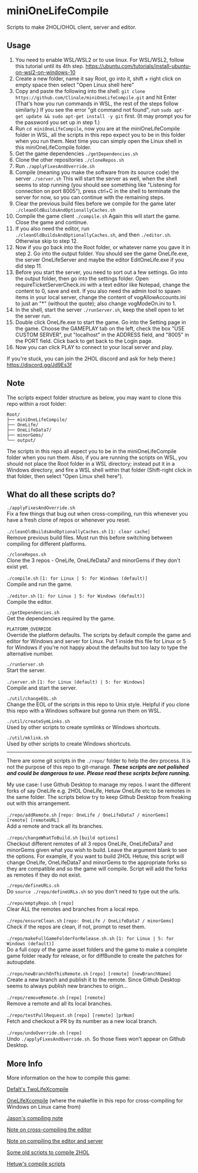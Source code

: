 # miniOneLifeCompile

Scripts to make 2HOL/OHOL client, server and editor.

## Usage

1. You need to enable WSL/WSL2 or to use linux. For WSL/WSL2, follow this tutorial until its 4th step. https://ubuntu.com/tutorials/install-ubuntu-on-wsl2-on-windows-10
2. Create a new folder, name it say Root, go into it, shift + right click on empty space then select "Open Linux shell here"
3. Copy and paste the following into the shell: `git clone https://github.com/Clinale/miniOneLifeCompile.git` and hit Enter (That's how you run commands in WSL, the rest of the steps follow similarly.) If you see the error "git command not found", run `sudo apt-get update && sudo apt-get install -y git` first. (It may prompt you for the password you set up in step 1.)
4. Run `cd miniOneLifeCompile`, now you are at the miniOneLifeCompile folder in WSL, all the scripts in this repo expect you to be in this folder when you run them. Next time you can simply open the Linux shell in this miniOneLifeCompile folder.
5. Get the game dependencies `./getDependencies.sh`
6. Clone the other repositories `./cloneRepos.sh`
7. Run `./applyFixesAndOverride.sh`
8. Compile (meaning you make the software from its source code) the server `./server.sh` This will start the server as well, when the shell seems to stop running (you should see something like "Listening for connection on port 8005"), press ctrl+C in the shell to terminate the server for now, so you can continue with the remaining steps.
9. Clear the previous build files before we compile for the game later `./cleanOldBuildsAndOptionallyCaches.sh`
10. Compile the game client `./compile.sh` Again this will start the game. Close the game and continue.
11. If you also need the editor, run `./cleanOldBuildsAndOptionallyCaches.sh`, and then `./editor.sh`. Otherwise skip to step 12.
12. Now if you go back into the Root folder, or whatever name you gave it in step 2. Go into the output folder. You should see the game OneLife.exe, the server OneLifeServer and maybe the editor EditOneLife.exe if you did step 11.
13. Before you start the server, you need to sort out a few settings. Go into the output folder, then go into the settings folder. Open requireTicketServerCheck.ini with a text editor like Notepad, change the content to 0, save and exit. If you also need the admin tool to spawn items in your local server, change the content of vogAllowAccounts.ini to just an "*" (without the quote); also change vogModeOn.ini to 1.
13. In the shell, start the server `./runServer.sh`, keep the shell open to let the server run.
14. Double click OneLife.exe to start the game. Go into the Setting page in the game. Choose the GAMEPLAY tab on the left, check the box "USE CUSTOM SERVER", put "localhost" in the ADDRESS field, and "8005" in the PORT field. Click back to get back to the Login page.
15. Now you can click PLAY to connect to your local server and play.

If you're stuck, you can join the 2HOL discord and ask for help there:) https://discord.gg/Jd9Es3f


## Note 

The scripts expect folder structure as below, you may want to clone this repo within a root folder:
```
Root/
├── miniOneLifeCompile/
├── OneLife/
├── OneLifeData7/
├── minorGems/
└── output/
```

The scripts in this repo all expect you to be in the miniOneLifeCompile folder when you run them. Also, if you are running the scripts on WSL, you should not place the Root folder in a WSL directory; instead put it in a Windows directory, and fire a WSL shell within that folder (Shift-right click in that folder, then select "Open Linux shell here").

## What do all these scripts do?

`./applyFixesAndOverride.sh`  
Fix a few things that bug out when cross-compiling, run this whenever you have a fresh clone of repos or whenever you reset.

`./cleanOldBuildsAndOptionallyCaches.sh` `[1: clear cache]`  
Remove previous build files. Must run this before switching between compiling for different platforms.

`./cloneRepos.sh`  
Clone the 3 repos - OneLife, OneLifeData7 and minorGems if they don't exist yet.

`./compile.sh` `[1: for Linux | 5: for Windows (default)]`  
Compile and run the game.

`./editor.sh` `[1: for Linux | 5: for Windows (default)]`  
Compile the editor.

`./getDependencies.sh`  
Get the dependencies required by the game.

`PLATFORM_OVERRIDE`  
Override the platform defaults. The scripts by default compile the game and editor for Windows and server for Linux. Put 1 inside this file for Linux or 5 for Windows if you're not happy about the defaults but too lazy to type the alternative number.

`./runServer.sh`  
Start the server.

`./server.sh` `[1: for Linux (default) | 5: for Windows]`  
Compile and start the server.

`./util/changeEOL.sh`  
Change the EOL of the scripts in this repo to Unix style. Helpful if you clone this repo with a Windows software but gonna run them on WSL.

`./util/createSymLinks.sh`  
Used by other scripts to create symlinks or Windows shortcuts.

`./util/mklink.sh`  
Used by other scripts to create Windows shortcuts.

---

There are some git scripts in the `./repo/` folder to help the dev process. It is not the purpose of this repo to git-manage. ***These scripts are not polished and could be dangerous to use. Please read these scripts before running.***

My use case: I use Github Desktop to manage my repos. I want the different forks of say OneLife e.g. 2HOL OneLife, Hetuw OneLife etc to be remotes in the same folder. The scripts below try to keep Github Desktop from freaking out with this arrangement.

`./repo/addRemote.sh`  `[repo: OneLife / OneLifeData7 / minorGems] [remote] [remoteURL]`  
Add a remote and track all its branches.

`./repo/changeWhatToBuild.sh` `[build options]`  
Checkout different remotes of all 3 repos OneLife, OneLifeData7 and minorGems given what you wish to build. Leave the argument blank to see the options. For example, if you want to build 2HOL Hetuw, this script will change OneLife, OneLifeData7 and minorGems to the appropriate forks so they are compatible and so the game will compile. Script will add the forks as remotes if they do not exist.

`./repo/defineURLs.sh`  
Do `source ./repo/defineURLs.sh` so you don't need to type out the urls.

`./repo/emptyRepo.sh` `[repo]`  
Clear ALL the remotes and branches from a local repo.

`./repo/ensureClean.sh` `[repo: OneLife / OneLifeData7 / minorGems]`  
Check if the repos are clean, if not, prompt to reset them.

`./repo/makeFullGameFolderForRelease.sh.sh` `[1: for Linux | 5: for Windows (default)]`  
Do a full copy of the game asset folders and the game to make a complete game folder ready for release, or for diffBundle to create the patches for autoupdate.

`./repo/newBranchOnThisRemote.sh`  `[repo] [remote] [newBranchName]`  
Create a new branch and publish it to the remote. Since Github Desktop seems to always publish new branches to origin...

`./repo/removeRemote.sh`  `[repo] [remote]`  
Remove a remote and all its local branches.

`./repo/testPullRequest.sh`  `[repo] [remote] [prNum]`  
Fetch and checkout a PR by its number as a new local branch.

`./repo/undoOverride.sh`  `[repo]`  
Undo `./applyFixesAndOverride.sh`. So those fixes won't appear on Github Desktop.


## More Info

More information on the how to compile this game:

[Defalt's TwoLifeXcompile](https://github.com/Defalt36/TwoLifeXcompile)

[OneLifeXcompile](https://github.com/Joriom/OneLifeXcompile) (where the makefile in this repo for cross-compiling for Windows on Linux came from)

[Jason's compiling note](http://onehouronelife.com/compileNotes.php?nocounter=1)

[Note on cross-compiling the editor](https://github.com/jasonrohrer/OneLife/blob/dba27afbcee804026962f9fae319540f45fd6e42/documentation/devProcess/mingwNotes.txt)

[Note on compiling the editor and server](https://github.com/jasonrohrer/OneLife/blob/dba27afbcee804026962f9fae319540f45fd6e42/documentation/EditorAndServerBuildNotes.txt)

[Some old scripts to compile 2HOL](https://github.com/twohoursonelife/2HOL)

[Hetuw's compile scripts](https://github.com/hetuw/OneLife/tree/master/scripts/hetuwScripts)
